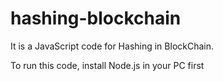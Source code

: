 # hashing-blockchain

It is a JavaScript code for Hashing in BlockChain.

To run this code, install Node.js in your PC first
